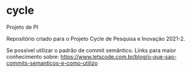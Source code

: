 # cycle
Projeto de PI 

Repositório criado para o Projeto Cycle de Pesquisa e Inovação 2021-2.

Se possível utilizar o padrão de commit semântico.
Links para maior conhecimento sobre:
https://www.letscode.com.br/blog/o-que-sao-commits-semanticos-e-como-utilizo


